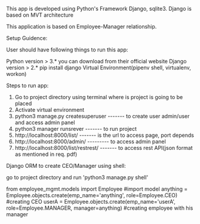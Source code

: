 This app is developed using Python's Framework Django, sqlite3. Django is based on MVT architecture 

This application is based on Employee-Manager relationship.


Setup Guidence:

User should have following things to run this app:

Python version > 3.* you can download from their official website
Django version > 2.* pip install django
Virtual  Environment(pipenv shell, virtualenv, workon) 


Steps to run app:

1. Go to project directory using terminal where is project is going to be placed
2. Activate virtual environment
3. python3 manage.py createsuperuser -------  to create user admin/user and access admin panel
4. python3 manager runsrever ------- to run project
5. http://localhost:8000/list/ ------- is the url to access page, port depends 
6. http://localhost:8000/admin/ --------- to access admin panel
7. http://localhost:8000/list/restrest/ ------- to access rest API(json format as mentioned in req. pdf)


Django ORM to create CEO/Manager using shell:

go to project directory and run 'python3 manage.py shell'

from employee_mgmt.models import Employee #import model
anything = Employee.objects.create(emp_name='anything', role=Employee.CEO) #creating CEO
userA = Employee.objects.create(emp_name='userA', role=Employee.MANAGER, manager=anything) #creating employee with his manager